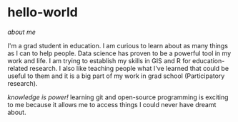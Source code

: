 # hello-world
*about me* 


I'm a grad student in education. I am curious to learn about as many things as I can to help people. Data science has proven to be a powerful tool in my work and life. I am trying to establish my skills in GIS and R for education-related research. I also like teaching people what I've learned that could be useful to them and it is a big part of my work in grad school (Participatory research).

*knowledge is power!* 
learning git and open-source programming is exciting to me because it allows me to access things I could never have dreamt about. 

